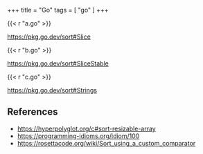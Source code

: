 +++
title = "Go"
tags = [ "go" ]
+++

{{< r "a.go" >}}

<https://pkg.go.dev/sort#Slice>

{{< r "b.go" >}}

<https://pkg.go.dev/sort#SliceStable>

{{< r "c.go" >}}

<https://pkg.go.dev/sort#Strings>

## References

- <https://hyperpolyglot.org/c#sort-resizable-array>
- <https://programming-idioms.org/idiom/100>
- <https://rosettacode.org/wiki/Sort_using_a_custom_comparator>
